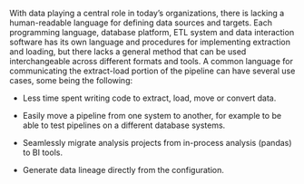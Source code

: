 With data playing a central role in today’s organizations, there is lacking a human-readable language for defining data sources and targets. Each programming language, database platform, ETL system and data interaction software has its own language and procedures for implementing extraction and loading, but there lacks a general method that can be used interchangeable across different formats and tools. A common language for communicating the extract-load portion of the pipeline can have several use cases, some being the following:

* Less time spent writing code to extract, load, move or convert data.

* Easily move a pipeline from one system to another, for example to be able to test pipelines on a different database systems.

* Seamlessly migrate analysis projects from in-process analysis (pandas) to BI tools.

* Generate data lineage directly from the configuration.
